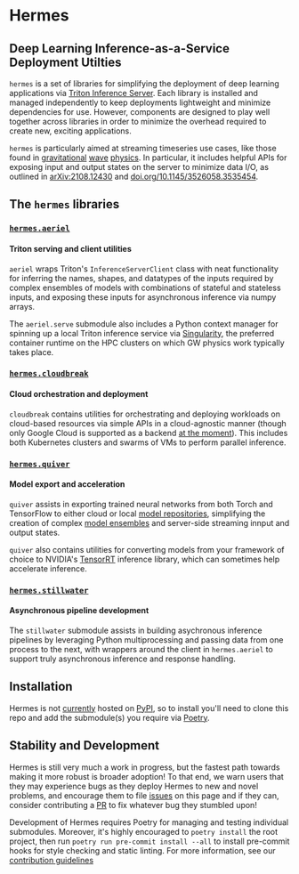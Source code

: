 # Hermes
## Deep Learning Inference-as-a-Service Deployment Utilties
`hermes` is a set of libraries for simplifying the deployment of deep learning applications via [Triton Inference Server](https://github.com/triton-inference-server/server). Each library is installed and managed independently to keep deployments lightweight and minimize dependencies for use.
However, components are designed to play well together across libraries in order to minimize the overhead required to create new, exciting applications.

`hermes` is particularly aimed at streaming timeseries use cases, like those found in [gravitational](https://github.com/ML4GW/DeepClean) [wave](https://github.com/ML4GW/BBHNet) [physics](https://github.com/ml4gw/pe). In particular, it includes helpful APIs for exposing input and output states on the server to minimize data I/O, as outlined in [arXiv:2108.12430](https://arxiv.org/abs/2108.12430) and [doi.org/10.1145/3526058.3535454](https://dl.acm.org/doi/10.1145/3526058.3535454).

## The `hermes` libraries
### [`hermes.aeriel`](./hermes/hermes.aeriel)
#### Triton serving and client utilities
`aeriel` wraps Triton's `InferenceServerClient` class with neat functionality for inferring the names, shapes, and datatypes of the inputs required by complex ensembles of models with combinations of stateful and stateless inputs,
and exposing these inputs for asynchronous inference via numpy arrays.

The `aeriel.serve` submodule also includes a Python context manager for spinning up a local Triton inference service via [Singularity](https://docs.sylabs.io/guides/3.5/user-guide/introduction.html), the preferred container runtime on the HPC clusters on which GW physics work typically takes place.

### [`hermes.cloudbreak`](./hermes/hermes.cloudbreak)
#### Cloud orchestration and deployment
`cloudbreak` contains utilities for orchestrating and deploying workloads on cloud-based resources via simple APIs in a cloud-agnostic manner (though only Google Cloud is supported as a backend [at the moment](/../../issues/2)). This includes both Kubernetes clusters and swarms of VMs to perform parallel inference.

### [`hermes.quiver`](./hermes/hermes.quiver)
#### Model export and acceleration
`quiver` assists in exporting trained neural networks from both Torch and TensorFlow to either cloud or local [model repositories](https://github.com/triton-inference-server/server/blob/main/docs/model_repository.md), simplifying the creation of complex [model ensembles](https://github.com/triton-inference-server/server/blob/main/docs/architecture.md#ensemble-models) and server-side streaming innput and output states.

`quiver` also contains utilities for converting models from your framework of choice to NVIDIA's [TensorRT](https://developer.nvidia.com/tensorrt) inference library, which can sometimes help accelerate inference.

### [`hermes.stillwater`](./hermes/hermes/stillwater)
#### Asynchronous pipeline development
The `stillwater` submodule assists in building asychronous inference pipelines by leveraging Python multiprocessing and passing data from one process to the next, with wrappers around the client in `hermes.aeriel` to support truly asynchronous inference and response handling.


## Installation
Hermes is not [currently](/../../issues/10) hosted on [PyPI](/../../issues/11), so to install you'll need to clone this repo and add the submodule(s) you require via [Poetry](https://python-poetry.org).

## Stability and Development
Hermes is still very much a work in progress, but the fastest path towards making it more robust is broader adoption! To that end, we warn users that they may experience bugs as they deploy Hermes to new and novel problems, and encourage them to file [issues](/../../issues) on this page and if they can, consider contributing a [PR](https://github.com/ML4GW/hermes/pulls) to fix whatever bug they stumbled upon!

Development of Hermes requires Poetry for managing and testing individual submodules. Moreover, it's highly encouraged to `poetry install` the root project, then run `poetry run pre-commit install --all` to install pre-commit hooks for style checking and static linting. For more information, see our [contribution guidelines](./CONTRIBUTING.md)
